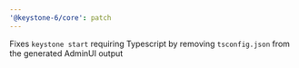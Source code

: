 ```yaml
---
'@keystone-6/core': patch
---
```


Fixes `keystone start` requiring Typescript by removing `tsconfig.json` from the generated AdminUI output
